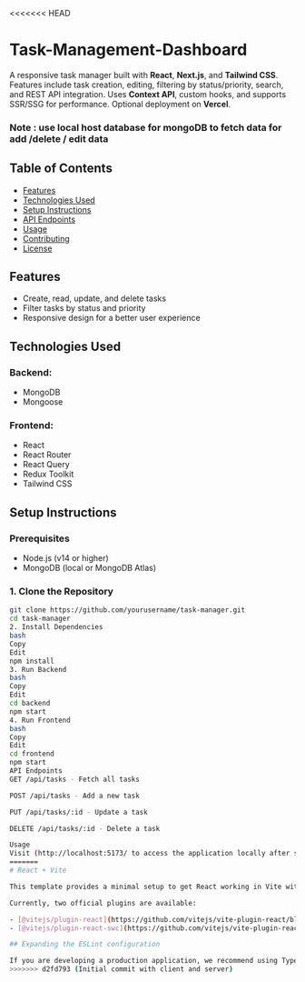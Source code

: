 <<<<<<< HEAD
# Task-Management-Dashboard

A responsive task manager built with **React**, **Next.js**, and **Tailwind CSS**. Features include task creation, editing, filtering by status/priority, search, and REST API integration. Uses **Context API**, custom hooks, and supports SSR/SSG for performance. Optional deployment on **Vercel**. 

### Note : use local host database for mongoDB to  fetch data for add /delete / edit data 


## Table of Contents

- [Features](#features)
- [Technologies Used](#technologies-used)
- [Setup Instructions](#setup-instructions)
- [API Endpoints](#api-endpoints)
- [Usage](#usage)
- [Contributing](#contributing)
- [License](#license)

## Features

- Create, read, update, and delete tasks
- Filter tasks by status and priority
- Responsive design for a better user experience

## Technologies Used

### Backend:
- MongoDB
- Mongoose

### Frontend:
- React
- React Router
- React Query
- Redux Toolkit
- Tailwind CSS

## Setup Instructions

### Prerequisites

- Node.js (v14 or higher)
- MongoDB (local or MongoDB Atlas)

### 1. Clone the Repository

```bash
git clone https://github.com/yourusername/task-manager.git
cd task-manager
2. Install Dependencies
bash
Copy
Edit
npm install
3. Run Backend
bash
Copy
Edit
cd backend
npm start
4. Run Frontend
bash
Copy
Edit
cd frontend
npm start
API Endpoints
GET /api/tasks - Fetch all tasks

POST /api/tasks - Add a new task

PUT /api/tasks/:id - Update a task

DELETE /api/tasks/:id - Delete a task

Usage
Visit (http://localhost:5173/ to access the application locally after setup.
=======
# React + Vite

This template provides a minimal setup to get React working in Vite with HMR and some ESLint rules.

Currently, two official plugins are available:

- [@vitejs/plugin-react](https://github.com/vitejs/vite-plugin-react/blob/main/packages/plugin-react/README.md) uses [Babel](https://babeljs.io/) for Fast Refresh
- [@vitejs/plugin-react-swc](https://github.com/vitejs/vite-plugin-react-swc) uses [SWC](https://swc.rs/) for Fast Refresh

## Expanding the ESLint configuration

If you are developing a production application, we recommend using TypeScript and enable type-aware lint rules. Check out the [TS template](https://github.com/vitejs/vite/tree/main/packages/create-vite/template-react-ts) to integrate TypeScript and [`typescript-eslint`](https://typescript-eslint.io) in your project.
>>>>>>> d2fd793 (Initial commit with client and server)
